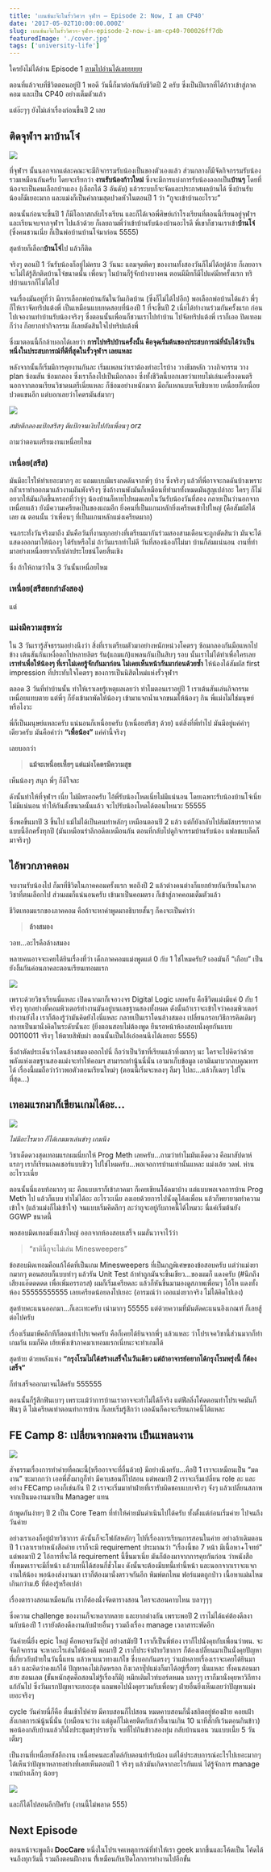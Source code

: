 ```yaml
---
title: 'เบนซ์นะจ๊ะในรั้ววิศวฯ จุฬาฯ — Episode 2: Now, I am CP40'
date: '2017-05-02T10:00:00.000Z'
slug: เบนซ์นะจ๊ะในรั้ววิศวฯ-จุฬาฯ-episode-2-now-i-am-cp40-700026ff7db
featuredImage: './cover.jpg'
tags: ['university-life']
---
```


ใครยังไม่ได้อ่าน Episode 1 [ตามไปอ่านได้เลยยยยย](/เบนซ์นะจ๊ะในรั้ววิศวฯ-จุฬาฯ-episode-1-เป็นน้องปี-1-นี่มันดีจริงๆ-14c0faffe0e9)

ตอนที่แล้วจบที่ชีวิตตอนอยู่ปี 1 พอดี วันนี้ก็มาต่อกันกับชีวิตปี 2 ครับ ซึ่งเป็นปีแรกที่ได้ก้าวเข้าสู่ภาคคอม และเป็น CP40 อย่างเต็มตัวแล้ว

แต่อ๊ะๆๆ ยังไม่เล่าเรื่องก่อนขึ้นปี 2 เลย

## ติดจุฬาฯ มาบ้านโจ๋

![](https://cdn-images-1.medium.com/max/1600/1*AWsIMCYkJa_JtxjFz_pojQ.jpeg)

ที่จุฬาฯ นั้นนอกจากแต่ละคณะจะมีกิจกรรมรับน้องเป็นของตัวเองแล้ว ส่วนกลางก็มีจัดกิจกรรมรับน้องรวมเหมือนกันครับ โดยจะเรียกว่า **งานรับน้องก้าวใหม่** ซึ่งจะมีการแบ่งการรับน้องออกเป็น**บ้านๆ** โดยที่น้องจะเป็นคนเลือกบ้านเอง (เลือกได้ 3 อันดับ) แล้วระบบก็จะจัดและประกาศผลบ้านได้ ซึ่งบ้านรับน้องก็มีเยอะมาก และแม่งก็เป็นคำถามสุดปวดหัวในตอนปี 1 ว่า “กูจะเข้าบ้านอะไรวะ”

ตอนนั้นก่อนจะขึ้นปี 1 ก็มีโอกาสกลับโรงเรียน และก็ได้เจอพี่ศิษย์เก่าโรงเรียนที่ตอนนี้เรียนอยู่จุฬาฯ และเรียนจบจากจุฬาฯ ไปแล้วด้วย ก็เลยถามพี่ว่าเข้าบ้านรับน้องบ้านอะไรดี พี่เขาก็ชวนเราเข้า**บ้านโจ๋** (ซึ่งคนชวนเนี่ย ก็เป็นพ่อบ้านบ้านโจ๋มาก่อน 5555)

สุดท้ายก็เลือก**บ้านโจ๋**ไป แล้วก็ติด

จริงๆ ตอนปี 1 วันรับน้องก็อยู่ไม่ครบ 3 วันนะ แถมจุดพีคๆ ของงานทั้งสองวันก็ไม่ได้อยู่ด้วย ก็เลยอาจจะไม่ได้รู้สึกติดบ้านโจ๋ขนาดนั้น เพื่อนๆ ในบ้านก็รู้จักบ้างบางคน ตอนมีมีทก็มีไปแค่มีทครั้งแรก ทริปบ้านแรกก็ไม่ได้ไป

จนเรื่องมันอยู่ที่ว่า มีการเลือกพ่อบ้านกันในวันเกิดบ้าน (ซึ่งก็ไม่ได้ไปอีก) พอเลือกพ่อบ้านได้แล้ว พี่ๆ ก็ให้เราจัดทริปแต้งพี่ เป็นเหมือนแบบทดสอบที่น้องปี 1 ที่จะขึ้นปี 2 เนี่ยได้ทำงานร่วมกันครั้งแรก ก่อนไปเจองานทำบ้านรับน้องจริงๆ ซึ่งตอนนั้นเพื่อนก็ชวนเราไปทำบ้าน ไปจัดทริปแต้งพี่ เราก็เออ ปิดเทอมก็ว่าง ก็อยากทำกิจกรรม ก็เลยตัดสินใจไปทริปแต้งพี่

ซึ่งมาตอนนี้ก็กล้าบอกได้เลยว่า **การไปทริปบ้านครั้งนั้น คือจุดเริ่มต้นของประสบการณ์ที่นับได้ว่าเป็นหนึ่งในประสบการณ์ที่ดีที่สุดในรั้วจุฬาฯ เลยแหละ**

หลังจากนั้นก็เริ่มมีการคุยงานกันละ เริ่มแพลนว่าเราต้องทำอะไรบ้าง วางธีมหลัก วางกิจกรรม วาง plan ซ้อมสัน ซ้อมกลอง ซึ่งเราก็ลงไปเป็นมือกลอง ซึ่งทั้งชีวิตนี้บอกเลยว่าแทบไม่เล่นเครื่องดนตรี นอกจากตอนเรียนวิชาดนตรีเนี่ยแหละ ก็ซ้อมอย่างหนักมาก มือก็แหกแบบเจ็บชิบหาย เหนื่อยก็เหนื่อย ปวดแขนอีก แต่บอกเลยว่าโคตรมันส์มากๆ

![](https://cdn-images-1.medium.com/max/1600/1*kVPuKe3p23fWr1qlvVUZng.jpeg)

_สมัยตีกลองแป้กสรึสๆ ตีแป้กจนเงิบไปกับเพื่อนๆ orz_

ถามว่าตอนเตรียมงานเหนื่อยไหม

### เหนื่อย(สรึส)

มันมีอะไรให้ทำเยอะมากๆ อะ แถมแบบมีแรงกดดันจากพี่ๆ บ้าง ซึ่งจริงๆ แล้วที่พี่อาจจะกดดันบ้างเพราะกลัวเราทำออกมาแล้วงานมันพังจริงๆ ซึ่งถ้างานพังมันก็เหมือนที่ทำมาทั้งหมดมันสูญเปล่าอะ ใครๆ ก็ไม่อยากให้มันเกิดขึ้นหรอกที่ว่าจู่ๆ น้องบ้านก็หายไปหมดเลยในวันรับน้องวันที่สอง กลายเป็นว่านอกจากเหนื่อยแล้ว ยังมีความเครียดเป็นของแถมอีก ยิ่งคนที่เป็นแกนหลักยิ่งเครียดเข้าไปใหญ่ (คือสัมผัสได้เลย ณ ตอนนั้น ว่าเพื่อนๆ ที่เป็นแกนหลักแม่งเครียดมาก)

จนกระทั่งวันจริงมาถึง มันคือวันที่งานทุกอย่างที่เตรียมมากันร่วมสองสามเดือนจะถูกตัดสินว่า มันจะได้แสดงออกมาให้น้องๆ ได้รับหรือไม่ ถ้าวันแรกทำไม่ดี วันที่สองน้องก็ไม่มา บ้านก็ล่มแน่นอน งานที่ทำมาอย่างเหนื่อยยากก็เปล่าประโยชน์โดยสิ้นเชิง

ซึ่ง ถ้าให้ถามว่าใน 3 วันนั้นเหนื่อยไหม

### เหนื่อย(สรึสยกกำลังสอง)

แต่

### แม่งมีความสุขหว่ะ

ใน 3 วันเรารู้สัจธรรมอย่างนึงว่า สิ่งที่เราเตรียมตัวมาอย่างหนักหน่วงโคตรๆ ซ้อมกลองกันมือแหกไปข้าง เต้นสันกันเหงื่อตกไปหลายลิตร รัน(แถมแก้)แพลนกันเป็นสิบๆ รอบ นั้นเราไม่ได้ทำเพื่อใครเลย **เราทำเพื่อให้น้องๆ ที่เราไม่เคยรู้จักกันมาก่อน ไม่เคยเห็นหน้ากันมาก่อนด้วยซ้ำ** ให้น้องได้สัมผัส first impression ที่ประทับใจโคตรๆ ของการเป็นนิสิตใหม่แห่งรั้วจุฬาฯ

ตลอด 3 วันที่ทำบ้านนั้น ทำให้เราเลยรู้เหตุผลเลยว่า ทำไมตอนเราอยู่ปี 1 เราเต้นสันเล่นกิจกรรมเหนื่อยแทบตาย แต่พี่ๆ ก็ยังเข้ามาพัดให้น้องๆ เข้ามาแจกน้ำแจกขนมให้น้องๆ กิน พี่แม่งไม่ใช่มนุษย์หรือไงวะ

พี่ก็เป็นมนุษย์แหละครับ แน่นอนก็เหนื่อยครับ (เหนื่อยสรึสๆ ด้วย) แต่สิ่งที่พี่ทำไป มันมีอยู่แค่คำๆ เดียวครับ มันคือคำว่า **“เพื่อน้อง”** แค่คำนี้จริงๆ

เลยบอกว่า

> **แม้จะเหนื่อยเหี้ยๆ แต่แม่งโคตรมีความสุข**

เห็นน้องๆ สนุก พี่ๆ ก็ดีใจละ

ดังนั้นทำให้ที่จุฬาฯ เนี่ย ไม่มีหรอกครับ ไอ้พี่รับน้องโหดเนี่ยไม่มีแน่นอน โดยเฉพาะรับน้องบ้านโจ๋เนี่ย ไม่มีแน่นอน ทำให้กันตั้งขนาดนั้นแล้ว จะไปรับน้องโหดได้ตอนไหนวะ 55555

ซึ่งพอขึ้นมาปี 3 ขึ้นไป แม้ไม่ได้เป็นคนทำหลักๆ เหมือนตอนปี 2 แล้ว แต่ก็ยังกลับไปสัมผัสบรรยากาศแบบนี้อีกครั้งทุกปี (มันเหมือนรำลึกอดีตเหมือนกัน ตอนที่กลับไปดูกิจกรรมบ้านรับน้อง แฟลชแบล็คก็มาจริงๆ)

## ไอ้พวกภาคคอม

จบงานรับน้องไป ก็มาที่ชีวิตในภาคคอมครั้งแรก พอถึงปี 2 แล้วต่างคนต่างก็แยกย้ายกันเรียนในภาควิชาที่ตนเลือกไป ส่วนผมก็แน่นอนครับ เข้ามาเป็นคอมตรง ก็เข้าสู่ภาคคอมเต็มตัวแล้ว

ชีวิตเทอมแรกของภาคคอม คือถ้าจะหาคำพูดมาอธิบายสั้นๆ ก็คงจะเป็นคำว่า

> **ล้างสมอง**

วอท…อะไรคือล้างสมอง

หลายคนอาจจะเคยได้ยินเรื่องที่ว่า เด็กภาคคอมแม่งพูดแต่ 0 กับ 1 ใช่ไหมครับ? เออมันก็ “เกือบ” เป็นยังงั้นกันค่อนภาคละตอนเรียนเทอมแรก

![](https://cdn-images-1.medium.com/max/1600/1*gjm0yCBiOP2eeOXO4Lh8JA.png)

เพราะด้วยวิชาเรียนนี่แหละ เปิดฉากมาก็เจอวงจร Digital Logic เลยครับ คือชีวิตแม่งมีแค่ 0 กับ 1 จริงๆ ทุกอย่างที่คอมพิวเตอร์ทำงานมันอยู่บนเลขฐานสองทั้งหมด ดังนั้นถ้าเราจะเข้าใจว่าคอมพิวเตอร์ทำงานยังไง เราก็ต้องรู้ว่ามันคิดยังไงนี่แหละ กลายเป็นเราโดนล้างสมอง เปลี่ยนกรอบวิธีการคิดเดิมๆ กลายเป็นมานั่งคิดในระดับนั้นอะ (ยิ่งตอนสอบไม่ต้องพูด ยืนรอหน้าห้องสอบนั่งคุยกันแบบ 00110011 จริงๆ ให้ตายสิพับผ่า ตอนนั้นเป็นไอ้เอ๋อคนนึงได้เลยอะ 5555)

ซึ่งถ้าตัดประเด็นว่าโดนล้างสมองออกไปนี่ ถือว่าเป็นวิชาที่เรียนแล้วทึ่งมากๆ นะ ใครจะไปคิดว่าด้วยพลังแห่งเลขฐานสองแม่งจะทำให้คอมฯ​ สามารถทำนู้นนี่นั่น เอามาเก็บข้อมูล เอามันมาบวกลบคูณหารได้ เรื่องนี้ผมถือว่าว้าวพอตัวตอนเรียนใหม่ๆ (ตอนนี้เริ่มจะหลงๆ ลืมๆ ไปละ…แล้วก็เฉยๆ ไปในที่สุด…)

## เทอมแรกมาก็เขียนเกมได้อะ…

![](https://cdn-images-1.medium.com/max/1600/1*UMBLwxgi6zf--bJXwH6heg.png)

_ไม่มีอะไรมาก ก็ได้เกมมาเล่นขำๆ เกมนึง_

วิชาเด็ดดวงสุดเทอมแรกผมนี่ยกให้ Prog Meth เลยครับ…ถามว่าทำไมมันเด็ดดวง คือมาสัปดาห์แรกๆ เราก็เรียนเลคเชอร์แบบชิวๆ ไปใช่ไหมครับ…พอเจอการบ้านเท่านั้นแหละ แม่งเอ้ย วดฟ. ห่านอะไรวะเนี่ย

ตอนนั้นนี่แอบท้อมากๆ นะ คือแบบเราก็เข้าภาคมา ก็เคยเขียนโค้ดมาบ้าง แต่แบบพอเจอการบ้าน Prog Meth ไป แล้วก็แบบ ทำไม่ได้อะ อะไรวะเนี่ย ลงเอยด้วยการไปนั่งดูโค้ดเพื่อน แล้วก็พยายามทำความเข้าใจ (แล้วแม่งก็ไม่เข้าใจ) จนแบบเริ่มคิดลึกๆ ละว่ากูจะอยู่กับภาคนี้ได้ไหมวะ นี่แค่เริ่มต้นยัง GGWP ขนาดนี้

พอสอบมิดเทอมยิ่งแล้วใหญ่ ออกจากห้องสอบเสร็จ ผมลั่นวาจาไว้ว่า

> “ชาตินี้กูจะไม่เล่น Minesweepers”

ข้อสอบมิดเทอมคือแก้โค้ดที่เป็นเกม Minesweepers ที่เป็นกฎพิเศษของข้อสอบครับ แต่ว่าแม่งยากมากๆ ตอนสอบก็แบบทำๆ แล้วรัน Unit Test ถ้าทำถูกมันจะขึ้นเขียว…ของผมก็ แดงครับ (#นึกถึงเสียงแอ๊ดดดดด เพื่อเพิ่มอรรถรส) ผมก็เริ่มเครียดละ แล้วก็หันขึ้นมามองดูสภาพเพื่อนๆ โอ้โห แดงทั้งห้อง 55555555555 เลยเครียดน้อยลงไปเยอะ (อารมณ์ว่า เออแม่งยากจริง ไม่ได้คิดไปเอง)

สุดท้ายคะแนนออกมา…ก็เละเทะครับ เน่ามากๆ 55555 แต่ด้วยความที่มันตัดคะแนนอิงเกณฑ์ ก็เลยสู้ต่อไปครับ

เรื่องเริ่มมาพีคอีกทีก็ตอนทำโปรเจคครับ คือก็เคยได้ยินจากพี่ๆ แล้วแหละ ว่าโปรเจควิชานี้ส่วนมากก็ทำเกมกัน ผมก็คิด เฮ้ยเพิ่งเข้าภาคมาเทอมแรกเนี่ยนะจะทำเกมได้

สุดท้าย ด้วยพลังแห่ง **“กรุงโรมไม่ได้สร้างเสร็จในวันเดียว แต่ถ้าอาจารย์อยากได้กรุงโรมพรุ่งนี้ ก็ต้องเสร็จ”**

ก็ทำเสร็จออกมาจนได้ครับ 555555

ตอนนั้นก็รู้สึกฟินเบาๆ เพราะแม้ว่าการบ้านเราอาจจะทำไม่ได้ก็จริง แต่ฟีลลิ่งโค้ดตอนทำโปรเจคมันก็ฟินๆ ดี ไม่เครียดเท่าตอนทำการบ้าน ก็เลยเริ่มรู้สึกว่า เออฉันก็คงจะเรียนภาคนี้ได้แหละ

## FE Camp 8: เปลี่ยนจากมดงาน เป็นแพลนงาน

![](https://cdn-images-1.medium.com/max/1600/1*1l2i0io7elkOB-NRggwAQQ.jpeg)

สัจธรรมเรื่องการทำค่ายที่คณะนี้(หรืออาจจะที่อื่นด้วย) มีอย่างนึงครับ…คือปี 1 เราจะเหมือนเป็น “มดงาน” ซะมากกว่า เออพี่สั่งมากูก็ทำ มีคาบสอนก็ไปสอน แต่พอมาปี 2 เราจะเริ่มเปลี่ยน role ละ และอย่าง FECamp เองก็เช่นกัน ปี 2 เราจะเริ่มมาทำฝ่ายที่เรารับผิดชอบแบบจริงๆ จังๆ แล้วเปลี่ยนสภาพจากเป็นมดงานมาเป็น Manager แทน

ถ้าพูดกันง่ายๆ ปี 2 เป็น Core Team ที่ทำให้ค่ายมันดำเนินไปได้ครับ ทั้งตั้งแต่ก่อนเริ่มค่าย ไปจนถึงวันค่าย

อย่างเราเองก็อยู่ฝ่ายวิชาการ ดังนั้นก็จะโฟกัสหลักๆ ไปที่เรื่องการเรียนการสอนในค่าย อย่างถ้าเดิมตอนปี 1 เวลาเราทำหนังสือค่าย เราก็จะมี requirement ประมาณว่า “เรื่องนี้ขอ 7 หน้า มีเนื้อหา+โจทย์” แต่พอมาปี 2 ไอ้การที่จะได้ requirement นี้ขึ้นมาเนี่ย มันก็ต้องมาจากการคุยกันก่อน ว่าหนังสือทั้งหมดเราจะมีกี่หน้า แล้วบทนี้ได้สอนกี่ชั่วโมง ดังนั้นจะต้องมีบทนี้เท่านี้หน้า และนอกจากเราจะแจกงานให้น้อง พอน้องส่งงานมา เราก็ต้องมานั่งตรวจกันอีก พิมพ์ตกไหม ฟอร์แมตถูกป่าว เนื้อหาแม่นไหม เกินกว่าม.6 ที่ต้องรู้หรือเปล่า

เรื่องตารางสอนเหมือนกัน เราก็ต้องนั่งจัดตารางสอน ใครจะสอนคาบไหน บลาๆๆๆ

ซึ่งความ challenge ของงานก็จะหลากหลาย และยากต่างกัน เพราะพอปี 2 เราไม่ได้แค่ต้องดีลงานกับน้องปี 1 เรายังต้องดีลงานกับฝ่ายอื่นๆ รวมถึงเรื่อง manage เวลาสาระพัดอีก

วันค่ายนี่ยิ่ง epic ใหญ่ คือพอจบวันปุ๊ป อย่างสมัยปี 1 เราก็เป็นพี่ห้อง เราก็ไปนั่งคุยกับเพื่อนว่าพน. จะจัดกิจกรรม จะหาอะไรเล่นให้น้องดี พอมาปี 2 เราก็ประจำฝ่ายวิชาการ ก็ต้องเปลี่ยนมาเป็นนั่งคุยปัญหาที่เกี่ยวกับฝ่ายในวันนี้แทน แล้วหาแนวทางแก้ไข ซึ่งบอกกันตรงๆ ว่าแม้หลายเรื่องเราจะเคยได้ยินมาแล้ว และคิดว่าคงแก้ได้ ปัญหาคงไม่เกิดหรอก ถึงเวลาปุ๊ปแม่งก็มาได้อยู่เรื่อยๆ นั่นแหละ ทั้งคนสอนมาสาย สอนเลต (ขั้นหนักสุดคือสอนไม่รู้เรื่องก็มี) หมึกเติมไวท์บอร์ดหมด บลาๆๆ เราก็มานั่งคุยหาวิถีทางแก้กันไป ซึ่งวันแรกปัญหาจะเยอะสุด แถมพอไปนั่งคุยรวมกับเพื่อนๆ ฝ่ายอื่นยิ่งเห็นเลยว่าปัญหาแม่งเยอะจริงๆ

cycle วันค่ายนี่ก็คือ ตื่นเช้าไปค่าย มีคาบสอนก็ไปสอน หมดคาบสอนก็นั่งสถิตอยู่ห้องฝ่าย คอยเฝ้าสังเกตการณ์นู้นนี่นั่น (เหมือนจะว่าง แต่ตูดก็ไม่เคยติดกับเก้าอี้นานเกิน 10 นาทีสักทีเว้นตอนกินข้าว) พอน้องกลับบ้านแล้วก็นั่งประชุมสรุปรายวัน จบที่ไปกินข้าวสองทุ่ม กลับบ้านนอน วนแบบเนี้ย 5 วันเต็มๆ

เป็นงานที่เหนื่อยสัสอีกงาน เหนื่อยคนละสไตล์กับตอนทำรับน้อง แต่ได้ประสบการณ์อะไรไปเยอะมากๆ ได้เห็นว่าปัญหาหลายอย่างที่เคยเห็นตอนปี 1 จริงๆ แล้วมันเกิดจากอะไรกันแน่ ได้รู้จักการ manage งานบ้างเล็กๆ น้อยๆ

![](https://cdn-images-1.medium.com/max/1600/1*w8UMxaYT_nt7jipp7v6R0g.jpeg)

และก็ได้ไปสอนอีกปีครับ (งานนี้ไม่พลาด 555)

## Next Episode

ตอนหน้าจะพูดถึง **DocCare** หนึ่งในโปรเจคเหตุการณ์ที่ทำให้เรา geek มากขึ้นและโค้ดเป็น โค้ดได้จนถึงทุกวันนี้ รวมถึงตอนฝึกงาน ที่้เหมือนกับเปิดโลกการทำงานไปอีกขั้น
